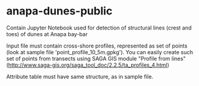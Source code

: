 # anapa-dunes-public
Contain Jupyter Notebook used for detection of structural lines (crest and toes) of dunes at Anapa bay-bar

Input file must contain cross-shore profiles, represented as set of points (look at sample file 'point_profile_10_5m.gpkg'). You can easily create such set of points from transects using SAGA GIS module "Profile from lines" (http://www.saga-gis.org/saga_tool_doc/2.2.5/ta_profiles_4.html)

Attribute table must have same structure, as in sample file.

